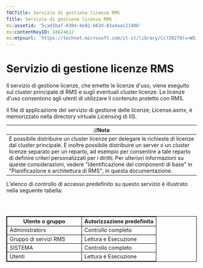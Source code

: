 ```yaml
---
TOCTitle: Servizio di gestione licenze RMS
Title: Servizio di gestione licenze RMS
ms:assetid: '5cad1baf-0304-4e82-b62d-83a4aac2140b'
ms:contentKeyID: 18824612
ms:mtpsurl: 'https://technet.microsoft.com/it-it/library/Cc720278(v=WS.10)'
---
```


Servizio di gestione licenze RMS
================================

Il servizio di gestione licenze, che emette le licenze d'uso, viene eseguito sul cluster principale di RMS e sugli eventuali cluster licenze. Le licenze d'uso consentono agli utenti di utilizzare il contenuto protetto con RMS.

Il file di applicazione del servizio di gestione delle licenze, License.asmx, è memorizzato nella directory virtuale Licensing di IIS.

| ![](images/Cc720278.note(WS.10).gif)Nota                                                                                                                                                                                                                                                                                                                                                                                                |
|----------------------------------------------------------------------------------------------------------------------------------------------------------------------------------------------------------------------------------------------------------------------------------------------------------------------------------------------------------------------------------------------------------------------------------------------------------------------|
| È possibile distribuire un cluster licenze per delegare le richieste di licenze dal cluster principale. È inoltre possibile distribuire un server o un cluster licenze separato per un reparto, ad esempio per consentire a tale reparto di definire criteri personalizzati per i diritti. Per ulteriori informazioni su queste considerazioni, vedere "Identificazione dei componenti di base" in "Pianificazione e architettura di RMS", in questa documentazione. |

L'elenco di controllo di accesso predefinito su questo servizio è illustrato nella seguente tabella:

###  

 
<table style="border:1px solid black;">
<colgroup>
<col width="50%" />
<col width="50%" />
</colgroup>
<thead>
<tr class="header">
<th style="border:1px solid black;" >Utente o gruppo</th>
<th style="border:1px solid black;" >Autorizzazione predefinita</th>
</tr>
</thead>
<tbody>
<tr class="odd">
<td style="border:1px solid black;">Administrators</td>
<td style="border:1px solid black;">Controllo completo</td>
</tr>
<tr class="even">
<td style="border:1px solid black;">Gruppo di servizi RMS</td>
<td style="border:1px solid black;">Lettura e Esecuzione</td>
</tr>
<tr class="odd">
<td style="border:1px solid black;">SISTEMA</td>
<td style="border:1px solid black;">Controllo completo</td>
</tr>
<tr class="even">
<td style="border:1px solid black;">Utenti</td>
<td style="border:1px solid black;">Lettura e Esecuzione</td>
</tr>
</tbody>
</table>
